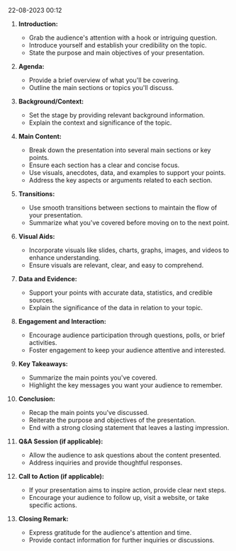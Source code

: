 22-08-2023 00:12

1. **Introduction:**
    
    - Grab the audience's attention with a hook or intriguing question.
    - Introduce yourself and establish your credibility on the topic.
    - State the purpose and main objectives of your presentation.
2. **Agenda:**
    
    - Provide a brief overview of what you'll be covering.
    - Outline the main sections or topics you'll discuss.
3. **Background/Context:**
    
    - Set the stage by providing relevant background information.
    - Explain the context and significance of the topic.
4. **Main Content:**
    
    - Break down the presentation into several main sections or key points.
    - Ensure each section has a clear and concise focus.
    - Use visuals, anecdotes, data, and examples to support your points.
    - Address the key aspects or arguments related to each section.
5. **Transitions:**
    
    - Use smooth transitions between sections to maintain the flow of your presentation.
    - Summarize what you've covered before moving on to the next point.
6. **Visual Aids:**
    
    - Incorporate visuals like slides, charts, graphs, images, and videos to enhance understanding.
    - Ensure visuals are relevant, clear, and easy to comprehend.
7. **Data and Evidence:**
    
    - Support your points with accurate data, statistics, and credible sources.
    - Explain the significance of the data in relation to your topic.
8. **Engagement and Interaction:**
    
    - Encourage audience participation through questions, polls, or brief activities.
    - Foster engagement to keep your audience attentive and interested.
9. **Key Takeaways:**
    
    - Summarize the main points you've covered.
    - Highlight the key messages you want your audience to remember.
10. **Conclusion:**
    
    - Recap the main points you've discussed.
    - Reiterate the purpose and objectives of the presentation.
    - End with a strong closing statement that leaves a lasting impression.
11. **Q&A Session (if applicable):**
    
    - Allow the audience to ask questions about the content presented.
    - Address inquiries and provide thoughtful responses.
12. **Call to Action (if applicable):**
    
    - If your presentation aims to inspire action, provide clear next steps.
    - Encourage your audience to follow up, visit a website, or take specific actions.
13. **Closing Remark:**
    
    - Express gratitude for the audience's attention and time.
    - Provide contact information for further inquiries or discussions.